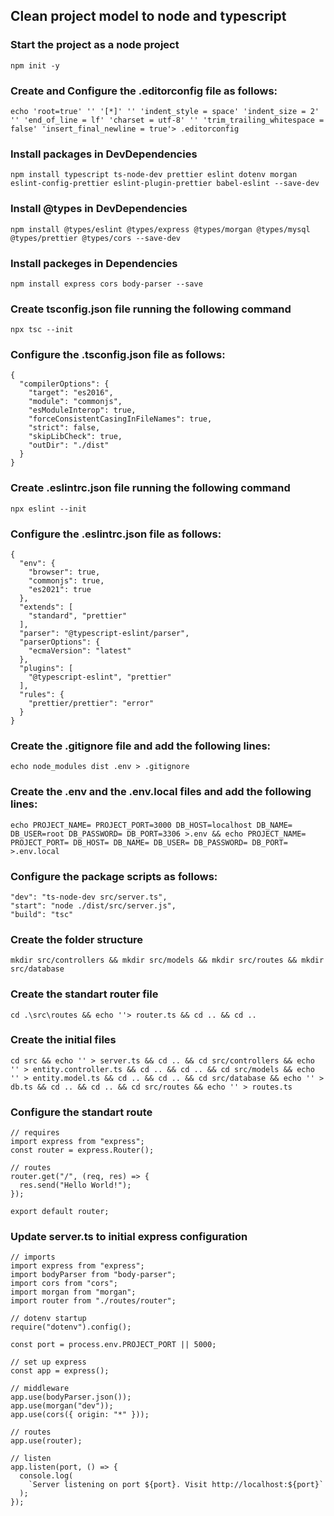 ## Clean project model to node and typescript

### Start the project as a node project

```
npm init -y
```

### Create and Configure the .editorconfig file as follows:

```
echo 'root=true' '' '[*]' '' 'indent_style = space' 'indent_size = 2' '' 'end_of_line = lf' 'charset = utf-8' '' 'trim_trailing_whitespace = false' 'insert_final_newline = true'> .editorconfig
```

### Install packages in DevDependencies

```
npm install typescript ts-node-dev prettier eslint dotenv morgan eslint-config-prettier eslint-plugin-prettier babel-eslint --save-dev
```

### Install @types in DevDependencies
```
npm install @types/eslint @types/express @types/morgan @types/mysql @types/prettier @types/cors --save-dev
```

### Install packeges in Dependencies
```
npm install express cors body-parser --save
```

### Create tsconfig.json file running the following command

```
npx tsc --init
```

### Configure the .tsconfig.json file as follows:

```
{
  "compilerOptions": {
    "target": "es2016",
    "module": "commonjs",
    "esModuleInterop": true,
    "forceConsistentCasingInFileNames": true,
    "strict": false,
    "skipLibCheck": true,
    "outDir": "./dist"
  }
}
```

### Create .eslintrc.json file running the following command

```
npx eslint --init
```

### Configure the .eslintrc.json file as follows:

```
{
  "env": {
    "browser": true,
    "commonjs": true,
    "es2021": true
  },
  "extends": [
    "standard", "prettier"
  ],
  "parser": "@typescript-eslint/parser",
  "parserOptions": {
    "ecmaVersion": "latest"
  },
  "plugins": [
    "@typescript-eslint", "prettier"
  ],
  "rules": {
    "prettier/prettier": "error"
  }
}
```

### Create the .gitignore file and add the following lines:

```
echo node_modules dist .env > .gitignore
```

### Create the .env and the .env.local files and add the following lines:

```
echo PROJECT_NAME= PROJECT_PORT=3000 DB_HOST=localhost DB_NAME= DB_USER=root DB_PASSWORD= DB_PORT=3306 >.env && echo PROJECT_NAME= PROJECT_PORT= DB_HOST= DB_NAME= DB_USER= DB_PASSWORD= DB_PORT= >.env.local
```

### Configure the package scripts as follows:

```
"dev": "ts-node-dev src/server.ts",
"start": "node ./dist/src/server.js",
"build": "tsc"
```

### Create the folder structure
```
mkdir src/controllers && mkdir src/models && mkdir src/routes && mkdir src/database
```

### Create the standart router file
```
cd .\src\routes && echo ''> router.ts && cd .. && cd ..
```


### Create the initial files
```
cd src && echo '' > server.ts && cd .. && cd src/controllers && echo '' > entity.controller.ts && cd .. && cd .. && cd src/models && echo '' > entity.model.ts && cd .. && cd .. && cd src/database && echo '' > db.ts && cd .. && cd .. && cd src/routes && echo '' > routes.ts
```

### Configure the standart route
```
// requires
import express from "express";
const router = express.Router();

// routes
router.get("/", (req, res) => {
  res.send("Hello World!");
});

export default router;
```

### Update server.ts to initial express configuration
```
// imports
import express from "express";
import bodyParser from "body-parser";
import cors from "cors";
import morgan from "morgan";
import router from "./routes/router";

// dotenv startup
require("dotenv").config();

const port = process.env.PROJECT_PORT || 5000;

// set up express
const app = express();

// middleware
app.use(bodyParser.json());
app.use(morgan("dev"));
app.use(cors({ origin: "*" }));

// routes
app.use(router);

// listen
app.listen(port, () => {
  console.log(
    `Server listening on port ${port}. Visit http://localhost:${port}`
  );
});

```
